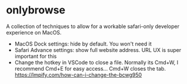 # onlybrowse 

A collection of techniques to allow for a workable safari-only developer experience on MacOS.

- MacOS Dock settings: hide by default. You won't need it
- Safari Advance settings: show full website address. URL UX is super important for this
- Change the hotkey in VSCode to close a file. Normally its Cmd+W, I recommend Cmd+E for easy access... Cmd+W closes the tab. https://lmpify.com/how-can-i-change-the-bcwg950